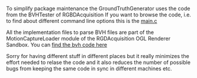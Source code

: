 To simplify package maintenance the GroundTruthGenerator uses the code from the BVHTester of RGBDAcquisition
If you want to browse the code, i.e. to find about different command line options this is the [main.c](https://github.com/AmmarkoV/RGBDAcquisition/blob/master/opengl_acquisition_shared_library/opengl_depth_and_color_renderer/src/Applications/BVHTester/main.c)

All the implementation files to parse BVH files are part of the MotionCaptureLoader module of the RGDAcquisition OGL Renderer Sandbox. You can [find the bvh code here](https://github.com/AmmarkoV/RGBDAcquisition/tree/master/opengl_acquisition_shared_library/opengl_depth_and_color_renderer/src/Library/MotionCaptureLoader)

Sorry for having different stuff  in different places but it really minimizes the effort needed to relase the code and it also reduces the number of possible bugs from keeping the same code in sync in different machines etc. 
